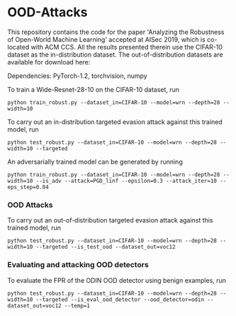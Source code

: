 # OOD-Attacks

This repository contains the code for the paper 'Analyzing the Robustness of Open-World Machine Learning' accepted at AISec 2019, which is co-located with ACM CCS. All the results presented therein use the CIFAR-10 dataset as the in-distribution dataset. The out-of-distribution datasets are available for download here:

Dependencies: PyTorch-1.2, torchvision, numpy

To train a Wide-Resnet-28-10 on the CIFAR-10 dataset, run
```
python train_robust.py --dataset_in=CIFAR-10 --model=wrn --depth=28 --width=10
```

To carry out an in-distribution targeted evasion attack against this trained model, run
```
python test_robust.py --dataset_in=CIFAR-10 --model=wrn --depth=28 --width=10 --targeted
```

An adversarially trained model can be generated by running
```
python train_robust.py --dataset_in=CIFAR-10 --model=wrn --depth=28 --width=10 --is_adv --attack=PGD_linf --epsilon=0.3 --attack_iter=10 --eps_step=0.04
```

### OOD Attacks

To carry out an out-of-distribution targeted evasion attack against this trained model, run
```
python test_robust.py --dataset_in=CIFAR-10 --model=wrn --depth=28 --width=10 --targeted --is_test_ood --dataset_out=voc12
```

### Evaluating and attacking OOD detectors
To evaluate the FPR of the ODIN OOD detector using benign examples, run
```
python test_robust.py --dataset_in=CIFAR-10 --model=wrn --depth=28 --width=10 --targeted --is_eval_ood_detector --ood_detector=odin --dataset_out=voc12 --temp=1
```
